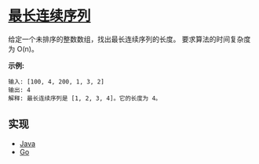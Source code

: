 # [最长连续序列](https://leetcode-cn.com/problems/longest-consecutive-sequence/description/)

给定一个未排序的整数数组，找出最长连续序列的长度。
要求算法的时间复杂度为 O(n)。

**示例:**

```
输入: [100, 4, 200, 1, 3, 2]
输出: 4
解释: 最长连续序列是 [1, 2, 3, 4]。它的长度为 4。
```

## 实现

- [Java](https://github.com/pojozhang/playground/blob/master/solutions/java/src/main/java/playground/algorithm/LongestConsecutiveSequence.java)
- [Go](https://github.com/pojozhang/playground/blob/master/solutions/go/src/playground/algorithm/longest_consecutive_sequence.go)
